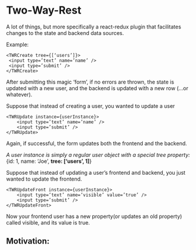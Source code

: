 # Two-Way-Rest

A lot of things, but more specifically a react-redux plugin that facilitates changes to the state and backend data sources.

Example:
```
<TWRCreate tree={[‘users’]}>
 <input type=’text’ name=’name’ />
 <input type=’submit’ />
</TWRCreate>
```
After submitting this magic ‘form’, if no errors are thrown, the state is updated with a new user, and the backend is updated with a new row (...or whatever).

Suppose that instead of creating a user, you wanted to update a user
```
<TWRUpdate instance={userInstance}>
	<input type=’text’ name=’name’ />
	<input type=’submit’ />
</TWRUpdate>
```
Again, if successful, the form updates both the frontend and the backend. 

*A user instance is simply a regular user object with a special tree property:*  
{id: 1, name: ‘Joe’, **tree: [‘users’, 1]**}

Suppose that instead of updating a user’s frontend and backend, you just wanted to update the frontend.

```
<TWRUpdateFront instance={userInstance}>
	<input type=’text’ name=’visible’ value=’true’ />
	<input type=’submit’ />
</TWRUpdateFront>
```
Now your frontend user has a new property(or updates an old property) called visible, and its value is true. 

## Motivation:

I'm from the trenches. I build relatively simple websites for small businesses, where the priority is stability and development speed. When I started working with redux, I loved the structure, but hated the steps. Something as simple as toggling a button meant changing the react component, the action creator and the reducer. This process also meant extracting the code away from the react components, which felt counter intuitive, since one of the advantages of react is the code being visible while constructing the DOM. I built two-way-rest to solve these issues.

## Setup:

##### Requirements: 
React  
Redux  
React-Redux  
Redux-Thunk

Proper Setup Example.
```
import { createStore, applyMiddleware } from 'redux';
import thunk from 'redux-thunk';
import rootReducer from './reducers/index';
const createStoreWithMiddleware = applyMiddleware(
  thunk
)(createStore);
const store = createStoreWithMiddleware(rootReducer);
ReactDOM.render(
  <Provider store={store}>
    <MyRootComponent />
  </Provider>,
  rootEl
)
```
*-redux-thunk and react-redux documentation*

We also have to setup the address for backend ajax queries, so we'll add this:
```
import {setAddress} from 'two-way-rest';
setAddress('http://remoteurl.com');
```
#### Once the initial setup is complete, we’re free to do a little more setup…

In order for these special forms to work, we need to create a parent component to hold them.
```
<DeclareReducer reducer=’reducerName’>
{this.props.children}
</DeclareReducer>
```
DeclareReducer is setting up a reducer context property that all of its form children will have access to. Our magical forms need to know which reducer to use. (Although it’s perfectly alright to just use one reducer, as we’ll be using another tool to separate reduction code)

The last step is to merge our Two-Way-Rest reducer with any reducers that are going to invoke the Two-Way-Rest architecture.

*reducerName.js*
```
const normalReducerSwitch  = function(state, action){...};
const twoWayRestSwitch = generateRestSwitch('reducerName');
export default combineSwitches([normalReducerSwitch, twoWayRestSwitch]);

```
We need to make certain the state is an immutable map object, so the twoWayRestSwitch should always be last. The immutable library is an integral component of two-way-rest. 

### State Format

Although the two-way-rest plugin does not need the combineReducers function from redux, it does require the same state reducer format:
```
fullState = {reducerName_1: reducerState_1, ...}
```

# Inner Workings
### Frontend Relational Immutable Database
Two-way-rest is powered by a frontend pseudo-relational database called the globe. Every reducer's state is its own globe. 

# Usage
*For a working example, please checkout the two-way-rest-boilerplate*

# Component Properties
```
<TWR* properties...>
```
__tree__  
type: Array  
purpose: the backend and frontend location of where a TWR component will act  
example_1: 
```
['users', '1'] (used for updates/destructions of a specific instance)  
== 'http://remoteurl/users/1' (backend) 
== reducerState.immutable = {users: {1: {id: 1, name: 'joe'}}} (frontend)
```

example_2: 
```
['users'] (used for create/index of a specific instance)  
== 'http://remoteurl/users' (backend) 
== reducerState.immutable = {users: {...the results of a create/index} (frontend)
```

__location__
type: string url
purpose: parsed to find the tree of an instance
example_1: 
```
<TWRShow location='/admin/users/1/edit' > ==> tree = ['users', '1'] 
(Starts parse at reducer name if reducer name is in url, 
removes rest words like index, edit, and create from the end of a url)
```


__instance__
type: immutable object with tree and _globeTWR property
purpose: the frontend representation of a backend object
example_1: 
```
<TWRShow tree={['users', '1']}> ==> sends its children an 
	instance prop of the get response to http://remoteUrl/users/1
<TWRUpdate instance={ this.props.instance} /> ==> uses the 
	instance prop's tree set the tree of the component 
```
example_2:  
```
this.props.instance.gex('children') ==> an array of child instances
```

example_3:  
```
this.props.instance.gex('child') ==> a child instance
```

__outTree__
type: Array
purpose: change the frontend location of where the results should be merged with.
example_1: 
```
<TWRShow tree={['users', '1']}> ==> sends its children an 
	instance prop of the get response to http://remoteUrl/users/1
<TWRUpdate instance={ this.props.instance} /> ==> uses the 
	instance prop's tree set the tree of the component 
```
example_2:  
```
this.props.instance.gex('children') ==> an array of child instances
```

example_3:  
```
this.props.instance.gex('child') ==> a child instance
```

